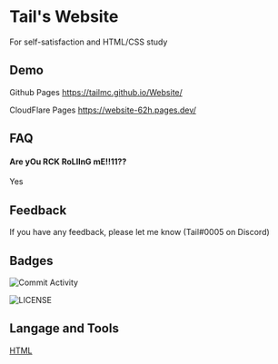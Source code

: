 
# Tail's Website

For self-satisfaction and HTML/CSS study



## Demo

Github Pages https://tailmc.github.io/Website/

CloudFlare Pages https://website-62h.pages.dev/



## FAQ

#### Are yOu RCK RoLlInG mE!!11??

Yes


## Feedback

If you have any feedback, please let me know (Tail#0005 on Discord)



## Badges

![Commit Activity](https://img.shields.io/github/commit-activity/m/Tailmc/Website?style=for-the-badge)

![LICENSE](https://img.shields.io/github/license/Tailmc/Website?style=for-the-badge)
## Langage and Tools

[HTML](https://raw.githubusercontent.com/devicons/devicon/master/icons/html5/html5-original-wordmark.svg)
